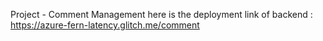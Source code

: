 Project - Comment Management
here is the deployment link of backend : https://azure-fern-latency.glitch.me/comment
